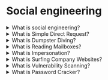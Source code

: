 # Social engineering

<details>
  <summary>What is social engineering?</summary>

Social engineering is a non-technical kind of intrusion that relies heavily on human interaction. It often involves tricking other people into not following normal security procedures. The attacker uses social skills and human interaction to obtain information about an organization or their information systems.

</details>

<details>
  <summary>What is Simple Direct Request?</summary>

In some cases, an attacker will make a direct request for information or data—simply by asking for it. This is the first and most obvious method. It is not the most successful, but it is used.

</details>

<details>
  <summary>What is Dumpster Diving?</summary>

This involves going through the trash (or a dumpster) to obtain information that can be used to steal one's identity. It is truly amazing what people discard that can potentially help malicious agents find additional information about them. Dumpster diving is not technically "social engineering," but it can sometimes be used as a step toward obtaining helpful information.

</details>

<details>
  <summary>What is Reading Mailboxes?</summary>

Once a person has selected a victim, raiding that person's mailbox can often provide additional information to use against them. The more you know about a person, the more effective alternate means of gaining data become.

</details>

<details>
  <summary>What is Impersonation?</summary>

This is a method in which an attacker pretends to be someone in a position of authority. Some methods used during impersonation attacks include acting as an IT support or other support service employee, a repairman, a supervisor or manager, or a trusted third-party vendor.

</details>

<details>
  <summary>What is Surfing Company Websites?</summary>

A lot of corporate information can be obtained before even talking to anyone by simply surfing company websites—for instance, employee email addresses and phone numbers, organizational charts, executive titles, financial information, and more.

</details>

<details>
  <summary>What is Vulnerability Scanning?</summary>

Internet hackers constantly scan networks to identify where systems are vulnerable. This type of scanning is also called a "pre-attack probe."

</details>

<details>
  <summary>What is Password Cracker?</summary>

Intruders use a program that automatically keeps trying to log in to a system using a series of passwords that can be easily guessed or using a dictionary as a source of words.

</details>

